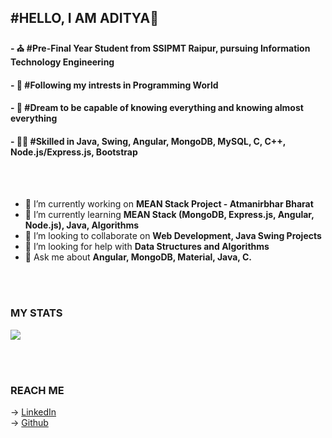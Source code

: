 ### <h2><strong>#HELLO, I AM ADITYA🖤</strong></h2>
  <h4><b>- ⛪ #Pre-Final Year Student from SSIPMT Raipur, pursuing Information Technology Engineering</b></h4>
  <h4><b>- 🦾 #Following my intrests in Programming World</b></h4>
  <h4><b>- 💙 #Dream to be capable of knowing everything and knowing almost everything</b></h4>
  <h4><b>- 🤘🏻 #Skilled in Java, Swing, Angular, MongoDB, MySQL, C, C++, Node.js/Express.js, Bootstrap</b></h4>

<!--
**aditya-1102/aditya-1102** is a ✨ _special_ ✨ repository because its `README.md` (this file) appears on your GitHub profile.
Here are some ideas to get you started:
--></br></br>

- 🔭 I’m currently working on <b>MEAN Stack Project - Atmanirbhar Bharat</b>
- 🌱 I’m currently learning <b>MEAN Stack (MongoDB, Express.js, Angular, Node.js), Java, Algorithms</b>
- 👯 I’m looking to collaborate on <b>Web Development, Java Swing Projects</b>
- 🤔 I’m looking for help with <b>Data Structures and Algorithms</b>
- 💬 Ask me about <b>Angular, MongoDB, Material, Java, C.</b>
<!--
- 📫 How to reach me: <b></b>
- 😄 Pronouns: <b></b>
- ⚡ Fun fact: <b></b>
-->
</br></br>
### MY STATS
<img src="https://github-readme-stats.vercel.app/api?username=aditya-1102&&show_icons=true&title_color=ffffff&icon_color=ffffff&text_color=ffffff&bg_color=3f51b5">

</br></br>
### REACH ME
-> <a href="www.linkedin.com/in/aditya-lall-9466aa18b">LinkedIn</a></br> 
-> <a href="https://github.com/aditya-1102/">Github</a>
